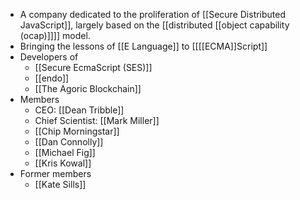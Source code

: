 - A company dedicated to the proliferation of [[Secure Distributed JavaScript]], largely based on the [[distributed [[object capability (ocap)]]]] model.
- Bringing the lessons of [[E Language]] to [[[[ECMA]]Script]]
- Developers of
    - [[Secure EcmaScript (SES)]]
    - [[endo]]
    - [[The Agoric Blockchain]]
- Members
    - CEO: [[Dean Tribble]]
    - Chief Scientist: [[Mark Miller]]
    - [[Chip Morningstar]]
    - [[Dan Connolly]]
    - [[Michael Fig]]
    - [[Kris Kowal]]
- Former members
    - [[Kate Sills]]
